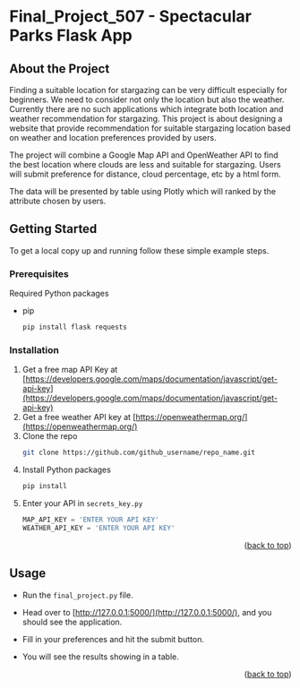 # Final_Project_507 - Spectacular Parks Flask App
## About the Project
Finding a suitable location for stargazing can be very difficult especially for beginners. We need to consider not only the location but also the weather. Currently 
there are no such applications which integrate both location and weather 
recommendation for stargazing. This project is about designing a website that provide 
recommendation for suitable stargazing location based on weather and location 
preferences provided by users.   
 
The project will combine a Google Map API and OpenWeather API to find the best 
location where clouds are less and suitable for stargazing. Users will submit preference for distance, cloud percentage, etc by a 
html form.   
 
The data will be presented by table using Plotly which will ranked by the attribute chosen by 
users. 

## Getting Started

To get a local copy up and running follow these simple example steps.

### Prerequisites

Required Python packages
* pip
  ```sh
  pip install flask requests
  ```

### Installation

1. Get a free map API Key at [https://developers.google.com/maps/documentation/javascript/get-api-key](https://developers.google.com/maps/documentation/javascript/get-api-key)
2. Get a free weather API key at [https://openweathermap.org/](https://openweathermap.org/)
3. Clone the repo
   ```sh
   git clone https://github.com/github_username/repo_name.git
   ```
3. Install Python packages
   ```sh
   pip install
   ```
4. Enter your API in `secrets_key.py`
   ```py
   MAP_API_KEY = 'ENTER YOUR API KEY'
   WEATHER_API_KEY = 'ENTER YOUR API KEY'
   ```

<p align="right">(<a href="#readme-top">back to top</a>)</p>


<!-- USAGE EXAMPLES -->
## Usage

* Run the `final_project.py` file.

* Head over to [http://127.0.0.1:5000/](http://127.0.0.1:5000/), and you should see the application.

* Fill in your preferences and hit the submit button.

* You will see the results showing in a table.


<p align="right">(<a href="#readme-top">back to top</a>)</p>
